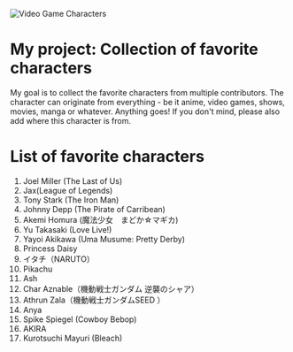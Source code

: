 ![Video Game Characters](https://cdn.mos.cms.futurecdn.net/krniDkpHJKbzdmM3bBCzeK-970-80.jpg.webp)

# My project: Collection of favorite characters
My goal is to collect the favorite characters from multiple contributors. The character can originate from everything - be it anime, video games, shows, movies, manga or whatever. Anything goes! If you don't mind, please also add where this character is from.

# List of favorite characters
1. Joel Miller (The Last of Us)
2. Jax(League of Legends)
3. Tony Stark (The Iron Man)
4. Johnny Depp (The Pirate of Carribean)
5. Akemi Homura (魔法少女　まどか☆マギカ)
6. Yu Takasaki (Love Live!)
7. Yayoi Akikawa (Uma Musume: Pretty Derby)
8. Princess Daisy
9. イタチ（NARUTO）
10. Pikachu
11. Ash
12. Char Aznable（機動戦士ガンダム 逆襲のシャア）
13. Athrun Zala（機動戦士ガンダムSEED ）
14. Anya
15. Spike Spiegel (Cowboy Bebop)
16. AKIRA
17. Kurotsuchi Mayuri (Bleach)
